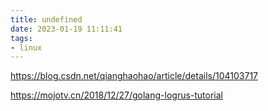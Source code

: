 ```yaml
---
title: undefined
date: 2023-01-19 11:11:41
tags:
- linux
---
```


https://blog.csdn.net/qianghaohao/article/details/104103717

https://mojotv.cn/2018/12/27/golang-logrus-tutorial